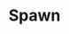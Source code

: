 ---
title: Spawn
issue: 77A
issue_nr: 77
full_title: Relics
subtitle: ""
story_arc: ""
crossover: ""
variant: ""
publisher: Image Comics
creators: 
  - Todd McFarlane
  - Greg Capullo
release_date: Oct 1998
release_year: 1998
genre:
  - Action
  - Adventure
  - Horror
  - Super-Heroes
format: Comic
pages: 32
signed_by: ""
price: 1.95
---